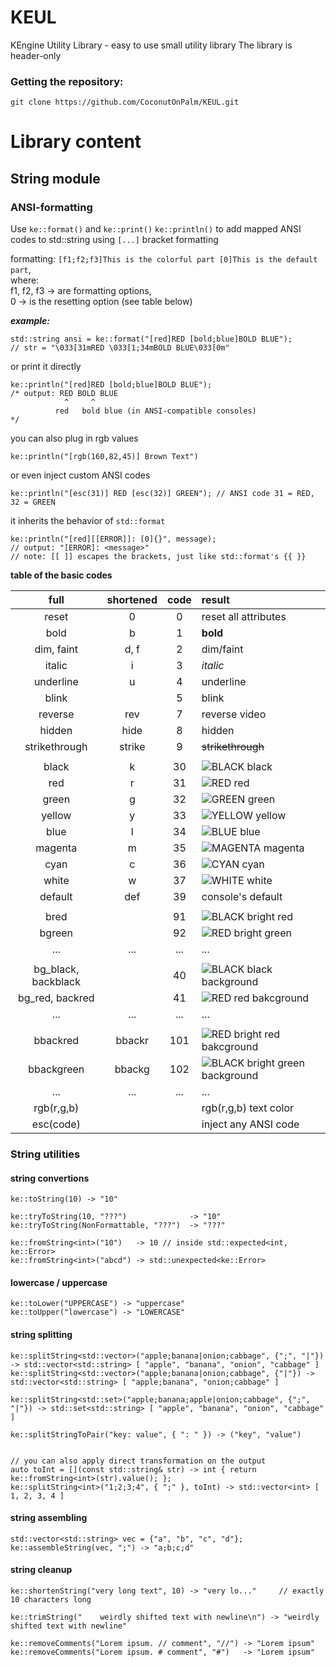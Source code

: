 # KEUL
KEngine Utility Library - easy to use small utility library
The library is header-only

### Getting the repository:
```git clone https://github.com/CoconutOnPalm/KEUL.git```


# Library content

## String module
### ANSI-formatting
Use ```ke::format()``` and ```ke::print()``` ```ke::println()``` to add mapped ANSI codes to std::string using ```[...]``` bracket formatting

formatting: 
`[f1;f2;f3]This is the colorful part [0]This is the default part`, \
where: \
f1, f2, f3 -> are formatting options, \
0 -> is the resetting option (see table below)

***example:***
```
std::string ansi = ke::format("[red]RED [bold;blue]BOLD BLUE");
// str = "\033[31mRED \033[1;34mBOLD BLUE\033[0m"
```
or print it directly
```
ke::println("[red]RED [bold;blue]BOLD BLUE");
/* output: RED BOLD BLUE
            ^     ^
          red   bold blue (in ANSI-compatible consoles)
*/
```
you can also plug in rgb values
```
ke::println("[rgb(160,82,45)] Brown Text")
```
or even inject custom ANSI codes
```
ke::println("[esc(31)] RED [esc(32)] GREEN"); // ANSI code 31 = RED, 32 = GREEN
```
it inherits the behavior of `std::format`
```
ke::println("[red][[ERROR]]: [0]{}", message);
// output: "[ERROR]: <message>"
// note: [[ ]] escapes the brackets, just like std::format's {{ }}
```

**table of the basic codes**

| full           | shortened      | code | result                |
|:--------------:|:-------------:|:----:|:----------------------|
| reset          | 0             | 0    | reset all attributes  |
| bold           | b             | 1    | **bold**              |
| dim, faint     | d, f          | 2    | dim/faint             |
| italic         | i             | 3    | *italic*              |
| underline      | u             | 4    | underline             |
| blink          |               | 5    | blink                 |
| reverse        | rev           | 7    | reverse video         |
| hidden         | hide          | 8    | hidden                |
| strikethrough  | strike        | 9    | ~~strikethrough~~     |
|||||
| black          | k             | 30   | ![BLACK](https://placehold.co/15x15/black/black.png) black |
| red            | r             | 31   | ![RED](https://placehold.co/15x15/red/red.png) red |
| green          | g             | 32   | ![GREEN](https://placehold.co/15x15/green/green.png) green |
| yellow         | y             | 33   | ![YELLOW](https://placehold.co/15x15/yellow/yellow.png) yellow |
| blue           | l             | 34   | ![BLUE](https://placehold.co/15x15/blue/blue.png) blue |
| magenta        | m             | 35   | ![MAGENTA](https://placehold.co/15x15/magenta/magenta.png) magenta |
| cyan           | c             | 36   | ![CYAN](https://placehold.co/15x15/cyan/cyan.png) cyan |
| white          | w             | 37   | ![WHITE](https://placehold.co/15x15/white/white.png) white |
| default        | def           | 39   | console's default |
|||||
| bred           |               | 91   | ![BLACK](https://placehold.co/15x15/EE4B2B/EE4B2B.png) bright red |
| bgreen         |               | 92   | ![RED](https://placehold.co/15x15/33ff57/33ff57.png) bright green |
| ... | ... | ... | ...|
|||||
| bg_black, backblack |               | 40   | ![BLACK](https://placehold.co/15x15/black/black.png) black background |
| bg_red, backred     |               | 41   | ![RED](https://placehold.co/15x15/red/red.png) red bakcground |
| ... | ... | ... | ...|
|||||
| bbackred   | bbackr | 101   | ![RED](https://placehold.co/15x15/EE4B2B/EE4B2B.png) bright red bakcground |
| bbackgreen | bbackg | 102   | ![BLACK](https://placehold.co/15x15/33ff57/33ff57.png) bright green background |
| ... | ... | ... | ...|
| rgb(r,g,b)          |              |    | rgb(r,g,b) text color |
| esc(code)           |              |    | inject any ANSI code  |


### String utilities
#### string convertions
```
ke::toString(10) -> "10"

ke::tryToString(10, "???")              -> "10"
ke::tryToString(NonFormattable, "???")  -> "???"
```

```
ke::fromString<int>("10")   -> 10 // inside std::expected<int, ke::Error>
ke::fromString<int>("abcd") -> std::unexpected<ke::Error>
```

#### lowercase / uppercase
```
ke::toLower("UPPERCASE") -> "uppercase"
ke::toUpper("lowercase") -> "LOWERCASE"
```

#### string splitting
```
ke::splitString<std::vector>("apple;banana|onion;cabbage", {";", "|"}) -> std::vector<std::string> [ "apple", "banana", "onion", "cabbage" ]
ke::splitString<std::vector>("apple;banana|onion;cabbage", {"|"}) -> std::vector<std::string> [ "apple;banana", "onion;cabbage" ]

ke::splitString<std::set>("apple;banana;apple|onion;cabbage", {";", "|"}) -> std::set<std::string> [ "apple", "banana", "onion", "cabbage" ]

ke::splitStringToPair("key: value", { ": " }) -> ("key", "value")


// you can also apply direct transformation on the output
auto toInt = [](const std::string& str) -> int { return ke::fromString<int>(str).value(); };
ke::splitString<int>("1;2;3;4", { ";" }, toInt) -> std::vector<int> [ 1, 2, 3, 4 ]
```

#### string assembling
```
std::vector<std::string> vec = {"a", "b", "c", "d"};
ke::assembleString(vec, ";") -> "a;b;c;d"
```

#### string cleanup
```
ke::shortenString("very long text", 10) -> "very lo..."     // exactly 10 characters long
```

```
ke::trimString("    weirdly shifted text with newline\n") -> "weirdly shifted text with newline"
```

```
ke::removeComments("Lorem ipsum. // comment", "//") -> "Lorem ipsum"
ke::removeComments("Lorem ipsum. # comment", "#")   -> "Lorem ipsum"
```